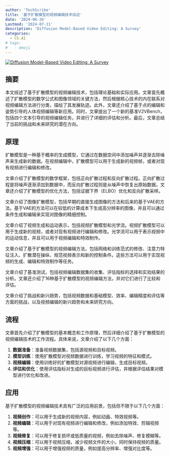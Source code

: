 ```yaml
---
author: 'TechScribe'
title: '基于扩散模型的视频编辑技术综述'
date: '2024-06-26'
Lastmod: '2024-07-11'
description: 'Diffusion Model-Based Video Editing: A Survey'
categories:
  - CS.AI
# tags:
#   - emoji
---
```


[![Diffusion Model-Based Video Editing: A Survey](https://arxiv-research-1301205113.cos.ap-guangzhou.myqcloud.com/images/2407.07111v1.pdf_0.jpg)](https://arxiv.org/abs/2407.07111v1)

## 摘要

本文综述了基于扩散模型的视频编辑技术，包括理论基础和实际应用。文章首先概述了扩散模型的数学公式和图像领域的关键方法，然后根据核心技术的内在联系对视频编辑方法进行分类，描绘了其发展轨迹。此外，文章还介绍了基于点的编辑和姿势引导的人体视频编辑等新应用。同时，文章提出了一个新的基准V2VBench，包括四个文本引导的视频编辑任务，并进行了详细的评估和分析。最后，文章总结了当前的挑战和未来研究的潜在方向。<!--more-->

## 原理

扩散模型是一种基于概率的生成模型，它通过在数据空间中添加噪声并逐渐去除噪声来生成新的数据。在视频编辑中，扩散模型可以用于生成新的视频帧，或者对现有视频进行编辑和修改。

文章介绍了扩散模型的数学框架，包括正向扩散过程和反向扩散过程。正向扩散过程是将噪声逐渐添加到数据中，而反向扩散过程则是从噪声中恢复出原始数据。文章还介绍了扩散模型的优化方法，包括证据下界（ELBO）优化和反向扩散采样。

文章介绍了图像扩散模型，包括早期的直接生成图像的方法和后来的基于VAE的方法。基于VAE的方法可以在较低的计算成本下生成高分辨率的图像，并且可以通过条件生成和编辑来实现对图像的精细控制。

文章介绍了视频生成和运动表示，包括视频扩散模型和光学流。视频扩散模型可以用于生成新的视频，或者对现有视频进行编辑和修改。光学流可以用于表示视频中的运动信息，并且可以用于视频编辑和特效制作。

文章介绍了基于扩散模型的视频编辑方法，包括网络和训练范式的修改、注意力特征注入、扩散潜在操纵、规范视频表示和新的控制条件。这些方法可以用于实现视频的生成、编辑和特效制作等任务。

文章介绍了基准测试，包括视频编辑数据集的收集、评估指标的选择和实验结果的分析。文章还介绍了16种基于扩散模型的视频编辑方法，并对它们进行了比较和评估。

文章介绍了挑战和新兴趋势，包括视频数据和基础模型、效率、编辑精度和评估等方面的挑战，以及视频编辑的新兴趋势和未来研究方向。

## 流程

文章首先介绍了扩散模型的基本概念和工作原理，然后详细介绍了基于扩散模型的视频编辑技术的工作流程。具体来说，文章介绍了以下几个方面：
1. **数据准备**：准备视频数据集，包括源视频和目标视频。
2. **模型训练**：使用扩散模型对视频数据进行训练，学习视频的特征和模式。
3. **视频编辑**：使用训练好的扩散模型对源视频进行编辑，生成目标视频。
4. **评估和优化**：使用评估指标对生成的目标视频进行评估，并根据评估结果对模型进行优化和改进。

## 应用

基于扩散模型的视频编辑技术具有广泛的应用前景，包括但不限于以下几个方面：
1. **视频创作**：可以用于生成新的视频内容，例如动画、特效视频等。
2. **视频编辑**：可以用于对现有视频进行编辑和修改，例如添加特效、剪辑视频等。
3. **视频修复**：可以用于修复损坏或低质量的视频，例如去除噪声、修复模糊等。
4. **视频压缩**：可以用于视频压缩，减少视频文件的大小，同时保持视频的质量。
5. **视频增强**：可以用于增强视频的质量，例如提高分辨率、增强对比度等。